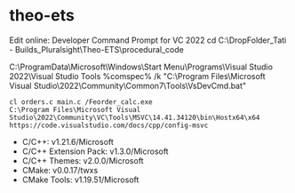 ﻿# theo-ets

Edit online: Developer Command Prompt for VC 2022
cd C:\DropFolder\_Tati - Builds\_Pluralsight\Theo-ETS\procedural_code

C:\ProgramData\Microsoft\Windows\Start Menu\Programs\Visual Studio 2022\Visual Studio Tools
   %comspec% /k "C:\Program Files\Microsoft Visual Studio\2022\Community\Common7\Tools\VsDevCmd.bat"
   
	cl orders.c main.c /Feorder_calc.exe
	C:\Program Files\Microsoft Visual Studio\2022\Community\VC\Tools\MSVC\14.41.34120\bin\Hostx64\x64
	https://code.visualstudio.com/docs/cpp/config-msvc
- C/C++: v1.21.6/Microsoft
- C/C++ Extension Pack: v1.3.0/Microsoft
- C/C++ Themes: v2.0.0/Microsoft
- CMake: v0.0.17/twxs
- CMake Tools: v1.19.51/Microsoft

